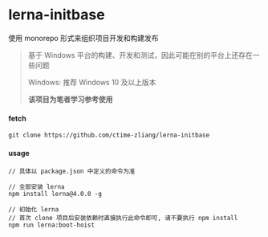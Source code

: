 # lerna-initbase

使用 monorepo 形式来组织项目开发和构建发布

> 基于 Windows 平台的构建、开发和测试，因此可能在别的平台上还存在一些问题
>
> Windows: 推荐 Windows 10 及以上版本
>
> **该项目为笔者学习参考使用**



#### fetch

```
git clone https://github.com/ctime-zliang/lerna-initbase
```



#### usage

```
// 具体以 package.json 中定义的命令为准

// 全部安装 lerna
npm install lerna@4.0.0 -g

// 初始化 lerna
// 首次 clone 项目后安装依赖时直接执行此命令即可, 请不要执行 npm install
npm run lerna:boot-hoist
```

